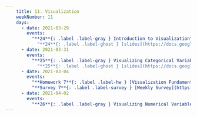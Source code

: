 ```yaml
---
    title: 11. Visualization
    weekNumber: 11
    days:
      - date: 2021-03-29
        events:
          "**24**{: .label .label-gray } Introduction to Visualization":
            "**24**{: .label .label-ghost } [slides](https://docs.google.com/presentation/d/19sNzs3WCtJNd2pzpMVdAIslnwehzZBjVazisQnM9TKg/edit?usp=sharing) • [code](https://datahub.berkeley.edu/hub/user-redirect/git-sync?repo=https://github.com/surajrampure/data-94-sp21&subPath=lecture/lec24/) • [code HTML](resources/assets/lecture/lec24/lec24.html) • [QC](https://edstem.org/us/courses/3251/lessons/12094/slides/58335) • readings: [History of Viz](https://www.youtube.com/watch?v=N00g9Q9stBo)"
      - date: 2021-03-31
        events:
          "**25**{: .label .label-gray } Visualizing Categorical Variables":
            "**25**{: .label .label-ghost } [slides](https://docs.google.com/presentation/d/1sEQ_FE8diW3X1_5Vf5SLh0YoX9fC00Yot-BSBGnJVZo/edit?usp=sharing) • [code](https://datahub.berkeley.edu/hub/user-redirect/git-sync?repo=https://github.com/surajrampure/data-94-sp21&subPath=lecture/lec25/) • [code HTML](resources/assets/lecture/lec25/lec25.html) • [QC](https://edstem.org/us/courses/3251/lessons/12159/slides/58798) • readings: [CIT 7.1](https://inferentialthinking.com/chapters/07/1/Visualizing_Categorical_Distributions.html)"
      - date: 2021-03-04
        events:
          "**Homework 7**{: .label .label-hw } [Visualization Fundamentals](https://datahub.berkeley.edu/hub/user-redirect/git-sync?repo=https://github.com/surajrampure/data-94-sp21&subPath=hw/hw07/hw07.ipynb) **(due Apr. 8)**":
          "**Survey 7**{: .label .label-survey } [Weekly Survey](https://docs.google.com/forms/d/e/1FAIpQLSf7Uan7CI-hk_yzNuaePwhx6-tCmXbRTPyXsMoANle8KipKug/viewform) **(due Apr. 8)**":
      - date: 2021-04-02
        events:
          "**26**{: .label .label-gray } Visualizing Numerical Variables":
---
```

